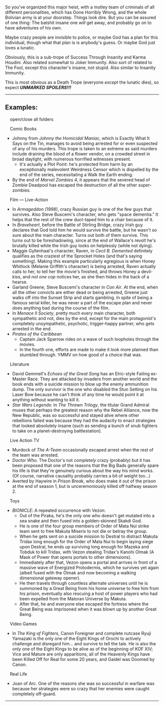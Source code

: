 So you've organized this major heist, with a motley team of criminals of all different personalities, which has Gone Horribly Wrong, and the whole Bolivian army is at your doorstep. Things look dire. But you can be assured of one thing: The batshit insane one _will_ get away, and probably go on to have adventures of his own.

Maybe crazy people are invisible to police, or maybe God has a plan for this individual, though what that plan is is anybody's guess. Or maybe God just loves a lunatic.

Obviously, this is a sub-trope of Success Through Insanity and Karma Houdini. Also related somewhat to Joker Immunity. Also sort of related to The Fool, except this character's insane, not stupid. Also similar to Insanity Immunity.

This is most obvious as a Death Trope (everyone _except_ the lunatic dies), so expect _**UNMARKED SPOILERS!!!**_

___

## Examples:

    open/close all folders 

    Comic Books 

-   Johnny from _Johnny the Homicidal Maniac_, which is Exactly What It Says on the Tin, manages to avoid being arrested for or even suspected of any of his murders. This trope is taken to an extreme as said murders include draining the blood of a flower vendor, on a crowded street in broad daylight, with numerous horrified witnesses present.
    -   It's actually a Plot Point: he's protected from harm by an exceptionally malevolent Weirdness Censor which is dispelled by the end of the series, necessitating a Walk the Earth ending.
-   By the end of _Marvel Zombies 4_, it appears that the severed head of Zombie Deadpool has escaped the destruction of all the other super-zombies.

    Film — Live-Action 

-   In _Armageddon (1998)_, crazy Russian guy is one of the few guys that survives. Also Steve Buscemi's character, who gets "space dementia." It helps that the rest of the crew duct-taped him to a chair because of it.
-   In _Braveheart_, before the Battle of Stirling Bridge, crazy Irish guy declares that God told him he would survive the battle, but he wasn't so sure about the main character. Turns out both of them survive. This turns out to be foreshadowing, since at the end of Wallace's revolt he's brutally killed while the Irish guy looks on helplessly (while not dying).
-   Maggie Gyllenhaal's character, Raven, in _Cecil B. Demented_ definitely qualifies as the craziest of the Sprocket Holes (and that's saying something). Making this example particularly egregious is when Honey Whitlock (Melanie Griffith's character) is being arrested, Raven actually calls to her, to tell her the movie's finished, and throws Honey a devil-kiss, and _not one cop_ notices her, as she then hides in the back of a hearse.
-   Garland Greene, Steve Buscemi's character in _Con Air_. At the end, when all the other convicts are either dead or being arrested, Greene just walks off into the Sunset Strip and starts gambling. In spite of being a famous serial killer, he was never a part of the escape plan and never does anything bad during the course of the film.
-   In _Menace II Society_, pretty much every main character, both sympathetic and not, dies by the end, except for the main protagonist's completely unsympathetic, psychotic, trigger-happy partner, who gets arrested in the end.
-   _Pirates of the Caribbean_
    -   Captain Jack Sparrow rides on a wave of such loopholes through the movies.
    -   In the fourth one, efforts are made to make it look more planned than stumbled through. YMMV on how good of a choice that was.

    Literature 

-   David Gemmell's _Echoes of the Great Song_ has an Elric\-style Failing ex-Master Race. They are attacked by invaders from another world and the book ends with a suicide mission to blow up the enemy ammunition dump. The only survivor is the one who disabled the Stun Setting on his Laser Bow because he can't think of any time he would point it at anything without wanting to kill it.
-   _Star Wars Legends_: In _The Thrawn Trilogy_, the titular Grand Admiral muses that perhaps the greatest reason why the Rebel Alliance, now the New Republic, was so successful and stayed alive where other rebellions failed was because they had the audacity to enact strategies that looked absolutely insane (such as sending a bunch of snub fighters to take on a planet-destroying battlestation).

    Live Action TV 

-   Murdock of _The A-Team_ occasionally escaped arrest when the rest of the team was arrested.
-   _Doctor Who_. The Doctor's not _completely_ crazy (probably) but it has been proposed that one of the reasons that the Big Bads generally spare his life is that they're genuinely curious about the way his mind works. (Of course, narrative causality probably carries a bit of weight too...)
-   Averted by Haywire in _Prison Break_, who does make it out of the prison at the end of season 1, but is unceremoniously killed off halfway season 2.

    Toys 

-   _BIONICLE_: A repeated occurrence with Vezon:
    -   Out of the Piraka, he's the only one who doesn't get mutated into a sea snake and then fused into a golden-skinned Skakdi God.
    -   He is one of the four group members of Order of Mata Nui strike team sent to free Makuta Miserix to not die or betray the group.
    -   When he gets sent on a suicide mission to Destral to distract Makuta Tridax long enough for the Order of Mata Nui to begin laying siege upon Destral, he ends up surviving long enough for Mazeka and Tobduk to kill Tridax, with Vezon stealing Tridax's Kanohi Olmak (A Mask of Power that opens portals to other dimensions).
    -   Immediately after that, Vezon opens a portal and arrives in front of a massive wave of Energized Protodermis, which he survives yet again (albeit fused with the Olmak and now becoming a walking dimensional gateway opener).
    -   He then travels through countless alternate universes until he is summoned by a Great Being from his home universe to free him from his prison, eventually also rescuing a host of power players who had been expelled from the Matoran Universe by Makuta.
    -   After that, he and everyone else escaped the fortress where the Great Being was imprisoned when it was blown up by another Great Being.

    Video Games 

-   In _The King of Fighters_, Canon Foreigner and complete nutcase Ryuji Yamazaki is the only one of the Eight Kings of Orochi to actively challenge and disregard him... and survive to tell the tale. He is also the only one of the Eight Kings to be alive as of the beginning of KOF XIV; Vice and Mature are only apparitions, all of the Heavenly Kings have been Killed Off for Real for some 20 years, and Gaidel was Doomed by Canon.

    Real Life 

-   Joan of Arc. One of the reasons she was so successful in warfare was because her strategies were so crazy that her enemies were caught completely off-guard.

___